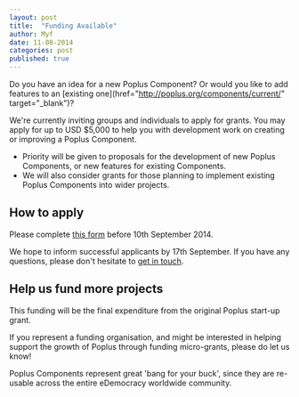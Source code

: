 ```yaml
---
layout: post
title:  "Funding Available"
author: Myf
date: 11-08-2014
categories: post
published: true
---
```


Do you have an idea for a new Poplus Component? Or would you like to add features to an [existing one](href="http://poplus.org/components/current/" target="_blank")?

We're currently inviting groups and individuals to apply for grants. You may apply for up to USD $5,000 to help you with development work on creating or improving a Poplus Component.

* Priority will be given to proposals for the development of new Poplus Components, or new features for existing Components.
* We will also consider grants for those planning to implement existing Poplus Components into wider projects.
	
## How to apply ##
Please complete [this form](https://docs.google.com/forms/d/1s0vJ2tDugRhqc74HQ39kmQpQ8noK8WF3R-wLFbyfToE/viewform) before 10th September 2014.

We hope to inform successful applicants by 17th September. If you have any questions, please don't hesitate to [get in touch](mailto:hello@mysociety.org).

## Help us fund more projects ##
This funding will be the final expenditure from the original Poplus start-up grant.

If you represent a funding organisation, and might be interested in helping support the growth of Poplus through funding micro-grants, please do let us know! 

Poplus Components represent great 'bang for your buck', since they are re-usable across the entire eDemocracy worldwide community.
